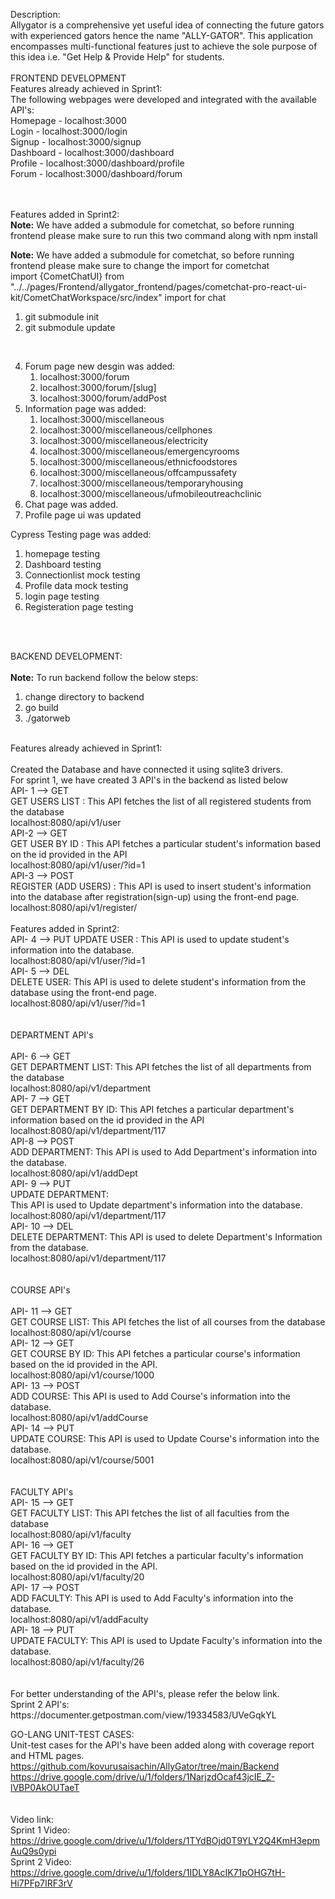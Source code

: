 Description:<br />
Allygator is a comprehensive yet useful idea of connecting the future gators with experienced gators hence the name "ALLY-GATOR". This application encompasses multi-functional features just to achieve the sole purpose of this idea i.e. "Get Help & Provide Help" for students.
<br />
<br />
FRONTEND DEVELOPMENT<br />
Features already achieved in Sprint1:<br />
The following webpages were developed and integrated with the available API's:<br />
Homepage - localhost:3000 <br />
Login - localhost:3000/login <br />
Signup - localhost:3000/signup <br />
Dashboard - localhost:3000/dashboard <br />
Profile - localhost:3000/dashboard/profile <br />
Forum - localhost:3000/dashboard/forum <br />
<br />
<br />

Features added in Sprint2:<br />
<b>Note:</b> We have added a submodule for cometchat, so before running frontend please make sure to run this two command along with npm install<br/>

<b>Note:</b> We have added a submodule for cometchat, so before running frontend please make sure to change the import for cometchat<br/>
import {CometChatUI} from "../../pages/Frontend/allygator_frontend/pages/cometchat-pro-react-ui-kit/CometChatWorkspace/src/index" import for chat <br />
1. git submodule init <br />
2. git submodule update <br />
<br />

4. Forum page new desgin was added: <br />
    1.  localhost:3000/forum <br />
    2.  localhost:3000/forum/[slug] <br />
    3.  localhost:3000/forum/addPost <br />
5.  Information page was added: <br />
    1.  localhost:3000/miscellaneous <br />
    2.  localhost:3000/miscellaneous/cellphones <br />
    3.  localhost:3000/miscellaneous/electricity <br />
    4.  localhost:3000/miscellaneous/emergencyrooms <br />
    5.  localhost:3000/miscellaneous/ethnicfoodstores <br />
    6.  localhost:3000/miscellaneous/offcampussafety <br />
    7.  localhost:3000/miscellaneous/temporaryhousing <br />
    8.  localhost:3000/miscellaneous/ufmobileoutreachclinic <br />
6.  Chat page was added. <br />
7.  Profile page ui was updated <br />  

Cypress Testing page was added: <br /> 
1.  homepage testing <br />
2.  Dashboard testing <br />
3.  Connectionlist mock testing <br />
4.  Profile data mock testing <br />
5.  login page testing <br />
6.  Registeration page testing <br />
<br/>
<br />


BACKEND DEVELOPMENT:<br /><br />
<b>Note:</b> To run backend follow the below steps:<br/>
1. change directory to backend <br />
2. go build <br />
3. ./gatorweb <br />
<br />
Features already achieved in Sprint1:<br /><br />
Created the Database and have connected it using sqlite3 drivers.<br />
For sprint 1, we have created 3 API's in the backend as listed below<br />
API- 1 --> GET<br />
GET USERS LIST : This API fetches the list of all registered students from the database<br />
localhost:8080/api/v1/user<br />
API-2 --> GET<br />
GET USER BY ID : This API fetches a particular student's information based on the id provided in the API<br />
localhost:8080/api/v1/user/?id=1<br />
API-3 --> POST<br />
REGISTER (ADD USERS) : This API is used to insert student's information into the database after registration(sign-up) using the front-end page.<br />
localhost:8080/api/v1/register/<br />
</br>
Features added in Sprint2:<br />
API- 4 --> PUT
UPDATE USER : This API is used to update student's information into the database.<br />
localhost:8080/api/v1/user/?id=1<br />
API- 5 --> DEL<br />
DELETE USER: This API is used to delete student's information from the database using the front-end page.<br />
localhost:8080/api/v1/user/?id=1<br />
<br /><br />
DEPARTMENT API's<br /><br />
API- 6 --> GET<br />
GET DEPARTMENT LIST: This API fetches the list of all departments from the database<br />
localhost:8080/api/v1/department<br />
API- 7 --> GET<br />
GET DEPARTMENT BY ID: This API fetches a particular department's information based on the id provided in the API<br />
localhost:8080/api/v1/department/117<br />
API-8 --> POST<br />
ADD DEPARTMENT: This API is used to Add Department's information into the database.<br />
localhost:8080/api/v1/addDept<br />
API- 9 --> PUT<br />
UPDATE DEPARTMENT: <br />
This API is used to Update department's information into the database.<br />
localhost:8080/api/v1/department/117<br />
API- 10 --> DEL<br />
DELETE DEPARTMENT: This API is used to delete Department's Information from the database.<br />
localhost:8080/api/v1/department/117<br />
<br /><br />
COURSE API's<br /><br /> 
API- 11 --> GET<br />
GET COURSE LIST: This API fetches the list of all courses from the database<br />
localhost:8080/api/v1/course<br />
API- 12 --> GET<br />
GET COURSE BY ID: This API fetches a particular course's information based on the id provided in the API.<br />
localhost:8080/api/v1/course/1000<br />
API- 13 --> POST<br />
ADD COURSE: This API is used to Add Course's information into the database.<br />
localhost:8080/api/v1/addCourse<br />
API- 14 --> PUT<br />
UPDATE COURSE: This API is used to Update Course's information into the database.<br />
localhost:8080/api/v1/course/5001<br />
<br /><br />
FACULTY API's<br />
API- 15 --> GET<br />
GET FACULTY LIST: This API fetches the list of all faculties from the database<br />
localhost:8080/api/v1/faculty<br />
API- 16 --> GET<br />
GET FACULTY BY ID: This API fetches a particular faculty's information based on the id provided in the API.<br />
localhost:8080/api/v1/faculty/20<br />
API- 17 --> POST<br />
ADD FACULTY: This API is used to Add Faculty's information into the database.<br />
localhost:8080/api/v1/addFaculty<br />
API- 18 --> PUT<br />
UPDATE FACULTY: This API is used to Update Faculty's information into the database.<br />
localhost:8080/api/v1/faculty/26<br />
<br /><br />
For better understanding of the API's, please refer the below link.<br />
Sprint 2 API's: https://documenter.getpostman.com/view/19334583/UVeGqkYL <br />

GO-LANG UNIT-TEST CASES: <br />
Unit-test cases for the API's have been added along with coverage report and HTML pages.
https://github.com/kovurusaisachin/AllyGator/tree/main/Backend <br />
https://drive.google.com/drive/u/1/folders/1NarjzdOcaf43jcIE_Z-lVBP0AkOUTaeT  <br />
<br /><br />
Video link: <br />
Sprint 1 Video: https://drive.google.com/drive/u/1/folders/1TYdBOjd0T9YLY2Q4KmH3epmAuQ9s0ypi <br />
Sprint 2 Video: https://drive.google.com/drive/u/1/folders/1IDLY8AcIK71pOHG7tH-Hi7PFp7IRF3rV <br />
